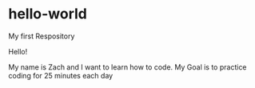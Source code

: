 # hello-world
My first Respository

Hello!

My name is Zach and I want to learn how to code.
My Goal is to practice coding for 25 minutes each day
